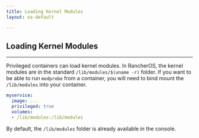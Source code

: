 ```yaml
---
title: Loading Kernel Modules
layout: os-default

---
```


## Loading Kernel Modules
---

Privileged containers can load kernel modules. In RancherOS, the kernel modules are in the standard `/lib/modules/$(uname -r)` folder.  If you want to be able to run `modprobe` from a container, you will need to bind mount the `/lib/modules` into your container.   

```yaml
myservice:
  image: ...
  privileged: true
  volumes:
  - /lib/modules:/lib/modules
```

By default, the `/lib/modules` folder is already available in the console.
